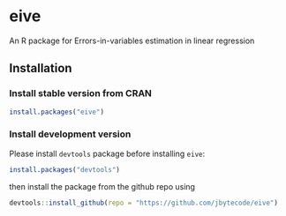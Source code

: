 # eive
An R package for Errors-in-variables estimation in linear regression

## Installation

### Install stable version from CRAN

```R
install.packages("eive")
```


### Install development version 

Please install ```devtools``` package before installing ```eive```:

```R
install.packages("devtools")
```

then install the package from the github repo using

```R
devtools::install_github(repo = "https://github.com/jbytecode/eive") 
```


